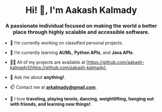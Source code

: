 <h1 align="center">Hi! 👋, I'm Aakash Kalmady</h1>
<h3 align="center">A passionate individual focused on making the world a better place through highly scalable and accessible software.</h3>

- 🔭 I’m currently working on classified personal projects.

- 🌱 I’m currently learning **AI/ML**, **Python APIs**, and **Java APIs**.

- 👨‍💻 All of my projects are available at [https://github.com/aakash-kalmady](https://github.com/aakash-kalmady).

- 💬 Ask me about **anything!**.

- 📫 Contact me at **arkalmady@gmail.com**.

- 🌊 I love **traveling, playing tennis, dancing, weightlifting, hanging out with friends, and learning new things!**.
